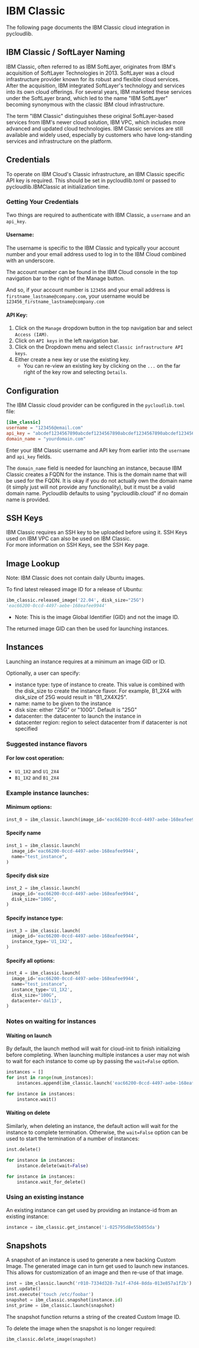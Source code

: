 # IBM Classic

The following page documents the IBM Classic cloud integration in pycloudlib.

## IBM Classic / SoftLayer Naming

IBM Classic, often referred to as IBM SoftLayer, originates from IBM's acquisition of SoftLayer Technologies in 2013. SoftLayer was a cloud infrastructure provider known for its robust and flexible cloud services. After the acquisition, IBM integrated SoftLayer's technology and services into its own cloud offerings. For several years, IBM marketed these services under the SoftLayer brand, which led to the name "IBM SoftLayer" becoming synonymous with the classic IBM cloud infrastructure.

The term "IBM Classic" distinguishes these original SoftLayer-based services from IBM's newer cloud
solution, IBM VPC, which includes more advanced and updated cloud technologies. 
IBM Classic services are still available and widely used, especially by customers who have
long-standing services and infrastructure on the platform.

## Credentials

To operate on IBM Cloud's Classic infrastructure, an IBM Classic specific API key is required. 
This should be set in pycloudlib.toml or passed to pycloudlib.IBMClassic at initialization time.

### Getting Your Credentials

Two things are required to authenticate with IBM Classic, a `username` and an `api_key`.

#### Username:

The username is specific to the IBM Classic and typically your account number and your email address
used to log in to the IBM Cloud combined with an underscore.  

The account number can be found in the IBM Cloud console in the top navigation bar 
to the right of the Manage button.  

And so, if your account number is `123456` and your email address is `firstname_lastname@company.com`,
your username would be `123456_firstname_lastname@company.com`

#### API Key:

 1. Click on the `Manage` dropdown button in the top navigation bar and select `Access (IAM)`. 
 2. Click on `API keys` in the left navigation bar. 
 3. Click on the Dropdown menu and select `Classic infrastructure API keys`.
 4. Either create a new key or use the existing key. 
    - You can re-view an existing key by clicking on the `...` on the far right of the key row and selecting `Details`.

## Configuration

The IBM Classic cloud provider can be configured in the `pycloudlib.toml` file:

```toml
[ibm_classic]
username = "123456@email.com"
api_key = "abcdef1234567890abcdef1234567890abcdef1234567890abcdef1234567890"
domain_name = "yourdomain.com"
```

Enter your IBM Classic username and API key from earlier into the `username` and `api_key` fields.

The `domain_name` field is needed for launching an instance, because IBM Classic creates a FQDN
for the instance. This is the domain name that will be used for the FQDN. It is okay if you do
not actually own the domain name (it simply just will not provide any functionality), 
but it must be a valid domain name. Pycloudlib defaults to using "pycloudlib.cloud" if no domain name is provided.

## SSH Keys

IBM Classic requires an SSH key to be uploaded before using it. 
SSH Keys used on IBM VPC can also be used on IBM Classic.  
For more information on SSH Keys, see the SSH Key page.

## Image Lookup

Note: IBM Classic does not contain daily Ubuntu images.

To find latest released image ID for a release of Ubuntu:

```python
ibm_classic.released_image('22.04', disk_size="25G")
'eac66200-0ccd-4497-aebe-168eafee9944'
```
* Note: This is the image Global Identifier (GID) and not the image ID. 

The returned image GID can then be used for launching instances.

## Instances

Launching an instance requires at a minimum an image GID or ID.

Optionally, a user can specify:
- instance type: type of instance to create. This value is
  combined with the disk_size to create the instance flavor. For
  example, B1_2X4 with disk_size of 25G would result in "B1_2X4X25".
- name: name to be given to the instance
- disk size: either "25G" or "100G". Default is "25G"
- datacenter: the datacenter to launch the instance in
- datacenter region: region to select datacenter from if datacenter is not specified

### Suggested instance flavors

#### For low cost operation:
- `U1_1X2` and `U1_2X4` 
- `B1_1X2` and `B1_2X4` 

### Example instance launches:

#### Minimum options:
```python
inst_0 = ibm_classic.launch(image_id='eac66200-0ccd-4497-aebe-168eafee9944')
```

#### Specify name
```python
inst_1 = ibm_classic.launch(
  image_id='eac66200-0ccd-4497-aebe-168eafee9944',
  name="test_instance",
)
```

#### Specify disk size
```python
inst_2 = ibm_classic.launch(
  image_id='eac66200-0ccd-4497-aebe-168eafee9944',
  disk_size="100G",
)
```

#### Specify instance type:
```python
inst_3 = ibm_classic.launch(
  image_id='eac66200-0ccd-4497-aebe-168eafee9944',
  instance_type='U1_1X2',
)
```

#### Specify all options:
```python
inst_4 = ibm_classic.launch(
  image_id='eac66200-0ccd-4497-aebe-168eafee9944',
  name="test_instance",
  instance_type='U1_1X2',
  disk_size="100G",
  datacenter='dal13',
)
```
### Notes on waiting for instances

#### Waiting on launch
By default, the launch method will wait for cloud-init to finish initializing before completing. When launching multiple instances a user may not wish to wait for each instance to come up by passing the `wait=False` option.

```python
instances = []
for inst in range(num_instances):
    instances.append(ibm_classic.launch('eac66200-0ccd-4497-aebe-168eafee9944', wait=False))

for instance in instances:
    instance.wait()
```

#### Waiting on delete
Similarly, when deleting an instance, the default action will wait for the instance to complete termination. Otherwise, the `wait=False` option can be used to start the termination of a number of instances:

```python
inst.delete()

for instance in instances:
    instance.delete(wait=False)

for instance in instances:
    instance.wait_for_delete()
```

### Using an existing instance

An existing instance can get used by providing an instance-id from an existing instance:

```python
instance = ibm_classic.get_instance('i-025795d8e55b055da')
```

## Snapshots

A snapshot of an instance is used to generate a new backing Custom Image. The generated image can in turn get used to launch new instances. This allows for customization of an image and then re-use of that image.

```python
inst = ibm_classic.launch('r010-7334d328-7a1f-47d4-8dda-013e857a1f2b')
inst.update()
inst.execute('touch /etc/foobar')
snapshot = ibm_classic.snapshot(instance.id)
inst_prime = ibm_classic.launch(snapshot)
```

The snapshot function returns a string of the created Custom Image ID.

To delete the image when the snapshot is no longer required:

```python
ibm_classic.delete_image(snapshot)
```

